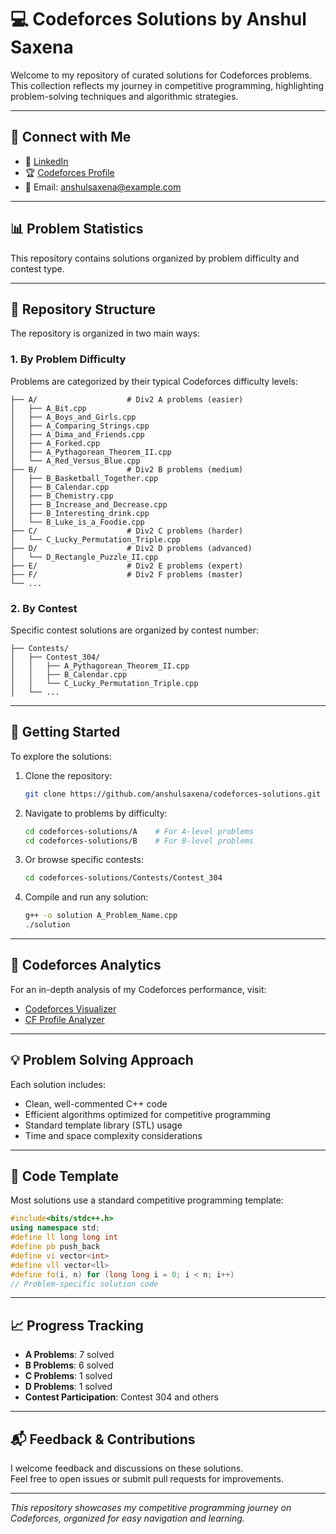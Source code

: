 # 💻 Codeforces Solutions by Anshul Saxena

Welcome to my repository of curated solutions for Codeforces problems.  
This collection reflects my journey in competitive programming, highlighting problem-solving techniques and algorithmic strategies.

---

## 🔗 Connect with Me

- 💼 [LinkedIn](https://www.linkedin.com/in/anshulsaxena0)
- 🏆 [Codeforces Profile](https://codeforces.com/profile/ansh001kt)
- 📧 Email: [anshulsaxena@example.com](mailto:anshulsaxena@example.com)

---

## 📊 Problem Statistics

This repository contains solutions organized by problem difficulty and contest type.

---

## 📁 Repository Structure

The repository is organized in two main ways:

### 1. By Problem Difficulty
Problems are categorized by their typical Codeforces difficulty levels:

```
├── A/                    # Div2 A problems (easier)
│   ├── A_Bit.cpp
│   ├── A_Boys_and_Girls.cpp
│   ├── A_Comparing_Strings.cpp
│   ├── A_Dima_and_Friends.cpp
│   ├── A_Forked.cpp
│   ├── A_Pythagorean_Theorem_II.cpp
│   └── A_Red_Versus_Blue.cpp
├── B/                    # Div2 B problems (medium)
│   ├── B_Basketball_Together.cpp
│   ├── B_Calendar.cpp
│   ├── B_Chemistry.cpp
│   ├── B_Increase_and_Decrease.cpp
│   ├── B_Interesting_drink.cpp
│   └── B_Luke_is_a_Foodie.cpp
├── C/                    # Div2 C problems (harder)
│   └── C_Lucky_Permutation_Triple.cpp
├── D/                    # Div2 D problems (advanced)
│   └── D_Rectangle_Puzzle_II.cpp
├── E/                    # Div2 E problems (expert)
├── F/                    # Div2 F problems (master)
└── ...
```

### 2. By Contest
Specific contest solutions are organized by contest number:

```
├── Contests/
│   ├── Contest_304/
│   │   ├── A_Pythagorean_Theorem_II.cpp
│   │   ├── B_Calendar.cpp
│   │   └── C_Lucky_Permutation_Triple.cpp
│   └── ...
```

---

## 🚀 Getting Started

To explore the solutions:

1. Clone the repository:
   ```bash
   git clone https://github.com/anshulsaxena/codeforces-solutions.git
   ```

2. Navigate to problems by difficulty:
   ```bash
   cd codeforces-solutions/A    # For A-level problems
   cd codeforces-solutions/B    # For B-level problems
   ```

3. Or browse specific contests:
   ```bash
   cd codeforces-solutions/Contests/Contest_304
   ```

4. Compile and run any solution:
   ```bash
   g++ -o solution A_Problem_Name.cpp
   ./solution
   ```

---

## 🧠 Codeforces Analytics

For an in-depth analysis of my Codeforces performance, visit:

- [Codeforces Visualizer](https://cfviz.netlify.app/?handle=ansh001kt)
- [CF Profile Analyzer](https://cf-pr-analyst.netlify.app/)

---

## 💡 Problem Solving Approach

Each solution includes:
- Clean, well-commented C++ code
- Efficient algorithms optimized for competitive programming
- Standard template library (STL) usage
- Time and space complexity considerations

---

## 🔧 Code Template

Most solutions use a standard competitive programming template:

```cpp
#include<bits/stdc++.h>
using namespace std;
#define ll long long int
#define pb push_back
#define vi vector<int>
#define vll vector<ll>
#define fo(i, n) for (long long i = 0; i < n; i++)
// Problem-specific solution code
```

---

## 📈 Progress Tracking

- **A Problems**: 7 solved
- **B Problems**: 6 solved  
- **C Problems**: 1 solved
- **D Problems**: 1 solved
- **Contest Participation**: Contest 304 and others

---

## 📬 Feedback & Contributions

I welcome feedback and discussions on these solutions.  
Feel free to open issues or submit pull requests for improvements.

---

*This repository showcases my competitive programming journey on Codeforces, organized for easy navigation and learning.*
